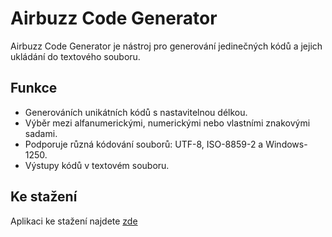 # Airbuzz Code Generator

Airbuzz Code Generator je nástroj pro generování jedinečných kódů a 
jejich ukládání do textového souboru.

## Funkce

- Generováních unikátních kódů s nastavitelnou délkou.
- Výběr mezi alfanumerickými, numerickými nebo vlastními znakovými sadami.
- Podporuje různá kódování souborů: UTF-8, ISO-8859-2 a Windows-1250.
- Výstupy kódů v textovém souboru.

## Ke stažení

Aplikaci ke stažení najdete [zde](https://github.com/airbuzzcz/code-generator/releases/download/v1.0.0/code_generator.exe)